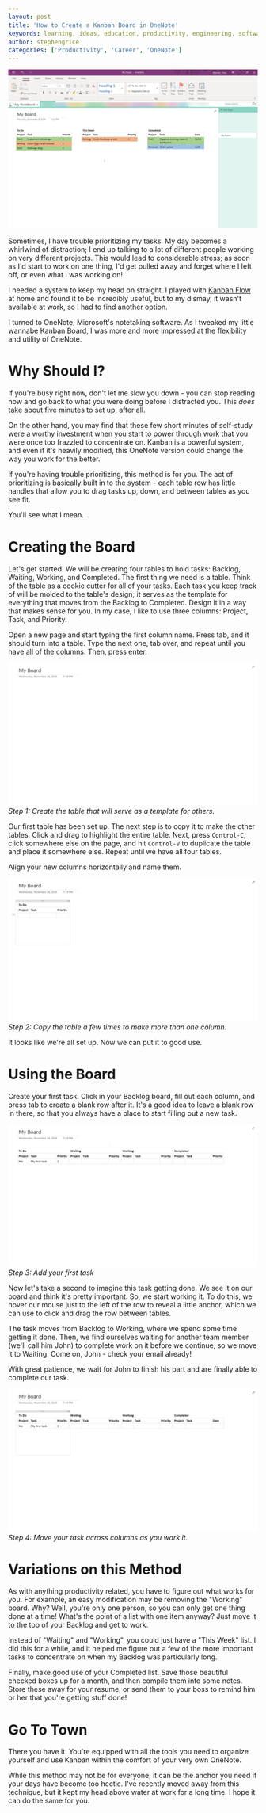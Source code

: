 ```yaml
---
layout: post
title: 'How to Create a Kanban Board in OneNote'
keywords: learning, ideas, education, productivity, engineering, software engineering, time management, kanban
author: stephengrice
categories: ['Productivity', 'Career', 'OneNote']
---
```


![My Sample OneNote Board](/assets/img/articles/onenote-board/onenote-board.jpg)

Sometimes, I have trouble prioritizing my tasks. My day becomes a whirlwind of distraction; I end up talking to a lot of different people working on very different projects. This would lead to considerable stress; as soon as I'd start to work on one thing, I'd get pulled away and forget where I left off, or even what I was working on!

I needed a system to keep my head on straight. I played with [Kanban Flow](https://kanbanflow.com/) at home and found it to be incredibly useful, but to my dismay, it wasn't available at work, so I had to find another option.

I turned to OneNote, Microsoft's notetaking software. As I tweaked my little wannabe Kanban Board, I was more and more impressed at the flexibility and utility of OneNote.

# Why Should I?

If you're busy right now, don't let me slow you down - you can stop reading now and go back to what you were doing before I distracted you. This *does* take about five minutes to set up, after all.

On the other hand, you may find that these few short minutes of self-study were a worthy investment when you start to power through work that you were once too frazzled to concentrate on. Kanban is a powerful system, and even if it's heavily modified, this OneNote version could change the way you work for the better.

If you're having trouble prioritizing, this method is for you. The act of prioritizing is basically built in to the system - each table row has little handles that allow you to drag tasks up, down, and between tables as you see fit.

You'll see what I mean.

# Creating the Board

Let's get started. We will be creating four tables to hold tasks: Backlog, Waiting, Working, and Completed. The first thing we need is a table. Think of the table as a cookie cutter for all of your tasks. Each task you keep track of will be molded to the table's design; it serves as the template for everything that moves from the Backlog to Completed. Design it  in a way that makes sense for you. In my case, I like to use three columns: Project, Task, and Priority.

Open a new page and start typing the first column name. Press tab, and it should turn into a table. Type the next one, tab over, and repeat until you have all of the columns. Then, press enter.

![Create your first table in OneNote](/assets/img/articles/onenote-board/1-create-table.gif)
*Step 1: Create the table that will serve as a template for others.*

Our first table has been set up. The next step is to copy it to make the other tables. Click and drag to highlight the entire table. Next, press `Control-C`, click somewhere else on the page, and hit `Control-V` to duplicate the table and place it somewhere else. Repeat until we have all four tables.

Align your new columns horizontally and name them.

![Copying the table](/assets/img/articles/onenote-board/2-copy-tables.gif)
*Step 2: Copy the table a few times to make more than one column.*

It looks like we're all set up. Now we can put it to good use.

# Using the Board

Create your first task. Click in your Backlog board, fill out each column, and press tab to create a blank row after it. It's a good idea to leave a blank row in there, so that you always have a place to start filling out a new task.

![Board with one task](/assets/img/articles/onenote-board/3-tables-with-task.png)
*Step 3: Add your first task*

Now let's take a second to imagine this task getting done. We see it on our board and think it's pretty important. So, we start working it. To do this, we hover our mouse just to the left of the row to reveal a little anchor, which we can use to click and drag the row between tables.

The task moves from Backlog to Working, where we spend some time getting it done. Then, we find ourselves waiting for another team member (we'll call him John) to complete work on it before we continue, so we move it to Waiting. Come on, John - check your email already!

With great patience, we wait for John to finish his part and are finally able to complete our task.

![Moving a task](/assets/img/articles/onenote-board/4-move-task.gif)
*Step 4: Move your task across columns as you work it.*

# Variations on this Method

As with anything productivity related, you have to figure out what works for you. For example, an easy modification may be removing the "Working" board. Why? Well, you're only one person, so you can only get one thing done at a time! What's the point of a list with one item anyway? Just move it to the top of your Backlog and get to work.

Instead of "Waiting" and "Working", you could just have a "This Week" list. I did this for a while, and it helped me figure out a few of the more important tasks to concentrate on when my Backlog was particularly long.

Finally, make good use of your Completed list. Save those beautiful checked boxes up for a month, and then compile them into some notes. Store these away for your resume, or send them to your boss to remind him or her that you're getting stuff done!

# Go To Town

There you have it. You're equipped with all the tools you need to organize yourself and use Kanban within the comfort of your very own OneNote.

While this method may not be for everyone, it can be the anchor you need if your days have become too hectic. I've recently moved away from this technique, but it kept my head above water at work for a long time. I hope it can do the same for you.
